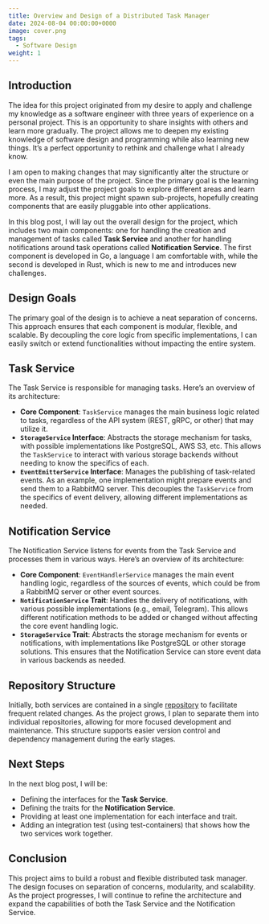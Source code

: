 ```yaml
---
title: Overview and Design of a Distributed Task Manager
date: 2024-08-04 00:00:00+0000
image: cover.png
tags:
  - Software Design
weight: 1
---
```


## Introduction

The idea for this project originated from my desire to apply and challenge my knowledge as a software engineer with three years of experience on a personal project. This is an opportunity to share insights with others and learn more gradually. The project allows me to deepen my existing knowledge of software design and programming while also learning new things. It’s a perfect opportunity to rethink and challenge what I already know.

I am open to making changes that may significantly alter the structure or even the main purpose of the project. Since the primary goal is the learning process, I may adjust the project goals to explore different areas and learn more. As a result, this project might spawn sub-projects, hopefully creating components that are easily pluggable into other applications.

In this blog post, I will lay out the overall design for the project, which includes two main components: one for handling the creation and management of tasks called **Task Service** and another for handling notifications around task operations called **Notification Service**. The first component is developed in Go, a language I am comfortable with, while the second is developed in Rust, which is new to me and introduces new challenges.

## Design Goals

The primary goal of the design is to achieve a neat separation of concerns. This approach ensures that each component is modular, flexible, and scalable. By decoupling the core logic from specific implementations, I can easily switch or extend functionalities without impacting the entire system.

## Task Service

The Task Service is responsible for managing tasks. Here’s an overview of its architecture:

- **Core Component**: `TaskService` manages the main business logic related to tasks, regardless of the API system (REST, gRPC, or other) that may utilize it.
- **`StorageService` Interface**: Abstracts the storage mechanism for tasks, with possible implementations like PostgreSQL, AWS S3, etc. This allows the `TaskService` to interact with various storage backends without needing to know the specifics of each.
- **`EventEmitterService` Interface**: Manages the publishing of task-related events. As an example, one implementation might prepare events and send them to a RabbitMQ server. This decouples the `TaskService` from the specifics of event delivery, allowing different implementations as needed.

## Notification Service

The Notification Service listens for events from the Task Service and processes them in various ways. Here’s an overview of its architecture:

- **Core Component**: `EventHandlerService` manages the main event handling logic, regardless of the sources of events, which could be from a RabbitMQ server or other event sources.
- **`NotificationService` Trait**: Handles the delivery of notifications, with various possible implementations (e.g., email, Telegram). This allows different notification methods to be added or changed without affecting the core event handling logic.
- **`StorageService` Trait**: Abstracts the storage mechanism for events or notifications, with implementations like PostgreSQL or other storage solutions. This ensures that the Notification Service can store event data in various backends as needed.


## Repository Structure

Initially, both services are contained in a single [repository](https://github.com/stringintech/task-broker) to facilitate frequent related changes. As the project grows, I plan to separate them into individual repositories, allowing for more focused development and maintenance. This structure supports easier version control and dependency management during the early stages.

## Next Steps

In the next blog post, I will be:
- Defining the interfaces for the **Task Service**.
- Defining the traits for the **Notification Service**.
- Providing at least one implementation for each interface and trait.
- Adding an integration test (using test-containers) that shows how the two services work together.

## Conclusion

This project aims to build a robust and flexible distributed task manager. The design focuses on separation of concerns, modularity, and scalability. As the project progresses, I will continue to refine the architecture and expand the capabilities of both the Task Service and the Notification Service.